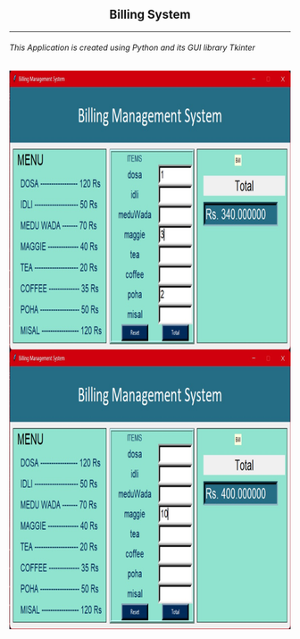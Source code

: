 
<h2 align="center">Billing System</h1>
<hr/>

###### This Application is created using Python and its GUI library Tkinter 

<img align="center" src="assets/bs1.jpeg" alt="sakshichavre" height="500" width="900" />
<img align="center" src="assets/bs2.jpeg" alt="sakshichavre" height="500" width="900" />
